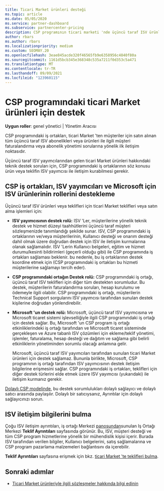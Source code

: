 ```yaml
---
title: Ticari Market ürünleri desteği
ms.topic: article
ms.date: 05/05/2020
ms.service: partner-dashboard
ms.subservice: partnercenter-pricing
description: CSP programının ticari marketi 'nde üçüncü taraf ISV ürünleri veya abonelikleri için destek hakkında bilgi edinin.
author: rbars
ms.author: rbars
ms.localizationpriority: medium
ms.custom: SEOMAY.20
ms.openlocfilehash: 3eae845acde320f46565fb9e6358956c4840f80a
ms.sourcegitcommit: 1161d5bcb345e368348c535a7211f0d353c5a471
ms.translationtype: MT
ms.contentlocale: tr-TR
ms.lasthandoff: 09/09/2021
ms.locfileid: "123960115"
---
```

# <a name="support-for-commercial-marketplace-products-in-the-csp-program"></a>CSP programındaki ticari Market ürünleri için destek


**Uygun roller**: genel yönetici | Yönetim Aracısı

CSP programındaki iş ortakları, ticari Market 'ten müşteriler için satın alınan tüm üçüncü taraf ISV abonelikleri veya ürünleri ile ilgili müşteri faturalandırma veya abonelik yönetimi sorularına yönelik ilk iletişim noktasıdır.

Üçüncü taraf ISV yayımcılarından gelen ticari Market ürünleri hakkındaki teknik destek soruları için, CSP programındaki iş ortaklarının söz konusu ürün veya teklifin ISV yayımcısı ile iletişim kurabilmesi gerekir.

## <a name="support-roles-of-isv-products-for-csp-partners-isv-publishers-and-microsoft"></a>CSP iş ortakları, ISV yayımcıları ve Microsoft için ISV ürünlerinin rollerini destekleme

Üçüncü taraf ISV ürünleri veya teklifleri için ticari Market teklifleri veya satın alma işlemleri için:

- **ISV yayımcısının destek rolü:** ISV 'Ler, müşterilerine yönelik teknik destek ve hizmet düzeyi taahhütlerini üçüncü taraf müşteri sözleşmenizde tanımlandığı şekilde sunar. ISV, CSP programındaki iş ortaklarının ve/veya müşterilerinin, Kullanıcı desteği ve onarım desteği dahil olmak üzere doğrudan destek için ISV ile iletişim kurmalarına olanak sağlamalıdır. ISV 'Lerin Kullanıcı belgeleri, eğitim ve hizmet durumu/kesinti bildirimleri (geçerli olduğu gibi) ile CSP programında iş ortakları sağlaması beklenir. bu nedenle, bu iş ortaklarının destek koordine etmek için (CSP programındaki iş ortakları bu hizmeti müşterilerine sağlamayı tercih eder).

- **CSP programındaki ortağın Destek rolü:** CSP programındaki iş ortağı, üçüncü taraf ISV teklifleri için diğer tüm destekten sorumludur. Bu destek, müşterilerin faturalandırma soruları, hesap kurulumu ve ödemeyle ilgili olabilir. CSP programındaki iş ortağı, müşterilerin Technical Support sorgularını ISV yayımcısı tarafından sunulan destek kişilerine doğrudan yönlendirebilir.

- **Microsoft 'un destek rolü:** Microsoft, üçüncü taraf ISV yayımcısına ve Microsoft ticaret sistemi işlevselliğiyle ilgili CSP programındaki iş ortağı için destek sağlar. Bu, Microsoft 'un CSP program iş ortağı etkinliklerindeki iş ortağı tarafından ve Microsoft ticaret sisteminde gerçekleşen ve Azure tabanlı ISV çözümleri için ekleme/teklif yönetimi, işlemler, faturalama, hesap desteği ve dağıtım ve sağlama gibi belirli etkinliklerin yönetiminden sorumlu olacağı anlamına gelir.

    Microsoft, üçüncü taraf ISV yayımcıları tarafından sunulan ticari Market ürünleri için destek sağlamaz. Bununla birlikte, Microsoft, CSP programının iş ortağı tarafından ISV yayımcısının destek iletişim bilgilerine erişmesini sağlar. CSP programındaki iş ortakları, teklifleri için diğer destek türlerini elde etmek üzere ISV yayımcısı (yukarıdaki) ile iletişim kurmanız gerekir.

[Dolaylı CSP modelinde](csp-overview.md#indirect-model), bu destek sorumlulukları dolaylı sağlayıcı ve dolaylı satıcı arasında paylaşılır. Dolaylı bir satıcıysanız, Ayrıntılar için dolaylı sağlayıcınızı sorun.

## <a name="how-to-find-isv-contact-information"></a>ISV iletişim bilgilerini bulma

Çoğu ISV iletişim ayrıntıları, iş ortağı Merkezi [panosundan](https://partner.microsoft.com/dashboard)sunulan Iş Ortağı Merkezi **Teklif Ayrıntıları** sayfasında görünür. Bu, ISV, müşteri desteği ve tüm CSP program hizmetlerine yönelik bir mühendislik kişisi içerir. Burada ISV tarafından verilen bilgiler, Kullanıcı belgelerini, satış sağlamalarına ve CSP program pazarlama malzemeleri bağlantısını da içerebilir.

**Teklif Ayrıntıları** sayfasına erişmek için bkz. [ticari Market 'te teklifleri bulma](csp-commercial-marketplace-discover.md#view-marketplace-offers-in-partner-center).

## <a name="next-steps"></a>Sonraki adımlar

- [Ticari Market ürünleriyle ilgili sözleşmeler hakkında bilgi edinin](csp-commercial-marketplace-contracting.md)
